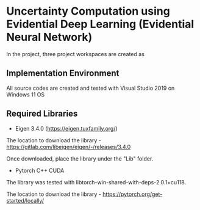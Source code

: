 # Uncertainty Computation using Evidential Deep Learning (Evidential Neural Network)

In the project, three project workspaces are created as 

## Implementation Environment
All source codes are created and tested with Visual Studio 2019 on Windows 11 OS


## Required Libraries


* Eigen 3.4.0 (https://eigen.tuxfamily.org/)

The location to download the library - https://gitlab.com/libeigen/eigen/-/releases/3.4.0

Once downloaded, place the library under the "Lib" folder.



* Pytorch C++ CUDA

The library was tested with libtorch-win-shared-with-deps-2.0.1+cu118.

The location to download the library - https://pytorch.org/get-started/locally/



